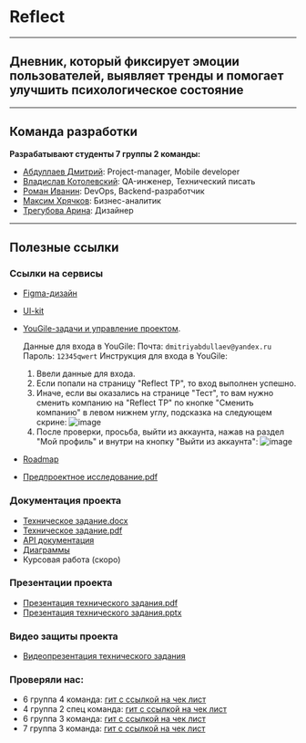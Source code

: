 # Reflect
---
## Дневник, который фиксирует эмоции пользователей, выявляет тренды и помогает улучшить психологическое состояние

---

## Команда разработки
**Разрабатывают студенты 7 группы 2 команды:**
- [Абдуллаев Дмитрий](https://github.com/MiddleShamil): Project-manager, Mobile developer
- [Владислав Котолевский](https://github.com/TheIorick): QA-инженер, Технический писать
- [Роман Иванин](https://github.com/rewqaz): DevOps, Backend-разработчик
- [Максим Хрячков](https://github.com/Korsat): Бизнес-аналитик  
- [Трегубова Арина](https://github.com/tregubovaAA): Дизайнер

---
## Полезные ссылки
### Ссылки на сервисы
- [Figma-дизайн](https://www.figma.com/design/dE0KhQ4hfYTnrL2yFSSj7Z/Ui-Kit-Reflect?node-id=154-6359&t=fXgTX82SnaZc87E6-0)
- [UI-kit](https://www.figma.com/design/dE0KhQ4hfYTnrL2yFSSj7Z/Ui-Kit-Reflect?node-id=0-1&p=f&t=fXgTX82SnaZc87E6-0)
- [YouGile-задачи и управление проектом](https://ru.yougile.com/team/e00795d0b05c/Reflect).
  
  Данные для входа в YouGile: 
  Почта: ``` dmitriyabdullaev@yandex.ru ```
  Пароль: ``` 12345qwert ```
  Инструкция для входа в YouGile:
  1. Ввели данные для входа.
  2. Если попали на страницу "Reflect TP", то вход выполнен успешно.
  3. Иначе, если вы оказались на странице "Тест", то вам нужно сменить компанию на "Reflect TP" по кнопке "Сменить компанию" в левом нижнем углу, подсказка на следующем скрине:
  ![image](https://github.com/user-attachments/assets/68ae3942-ca50-4037-bc52-8d0ee3bcfd07)
  4. После проверки, просьба, выйти из аккаунта, нажав на раздел "Мой профиль" и внутри на кнопку "Выйти из аккаунта":
![image](https://github.com/user-attachments/assets/370af7f5-85a4-4675-9fcb-f9582603dbef)


- [Roadmap](https://github.com/ReflectAppTP/documentation/blob/main/Roadmap%20Reflect.pdf)
- [Предпроектное исследование.pdf](https://github.com/ReflectAppTP/documentation/blob/main/Предпроектное%20исследование.pdf)

### Документация проекта
- [Техническое задание.docx](https://github.com/ReflectAppTP/documentation/blob/main/Техническое%20задание.docx)
- [Техническое задание.pdf](https://github.com/ReflectAppTP/documentation/blob/main/Техническое%20задание.pdf)
- [API документация ](https://github.com/ReflectAppTP/documentation/blob/main/Схема%20API/reflect%20API.yaml)
- [Диаграммы ](https://github.com/ReflectAppTP/documentation/tree/main/диаграммы)
- Курсовая работа (скоро)

### Презентации проекта

- [Презентация технического задания.pdf](https://github.com/ReflectAppTP/documentation/blob/main/Презентация%20ТЗ%20.pdf)
- [Презентация технического задания.pptx](https://github.com/ReflectAppTP/documentation/blob/main/Презентация%20ТЗ%20.pptx)

### Видео защиты проекта
- [Видеопрезентация технического задания](https://rutube.ru/video/cb02126a2cd47c4f808d3bd869e003fa/)

### Проверяли нас:
- 6 группа 4 команда: [гит с ссылкой на чек лист](https://github.com/Mixing-Visionary/Docs)
- 4 группа 2 спец команда: [гит с ссылкой на чек лист](https://github.com/anya-ananasss/Defense-Discover)
- 6 группа 3 команда: [гит с ссылкой на чек лист](https://github.com/VisualMusic-VSU/visualmusic)
- 7 группа 3 команда: [гит с ссылкой на чек лист](https://github.com/Vlad-gw/task-planner-app)
